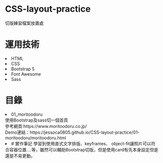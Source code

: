 # CSS-layout-practice
切版練習檔案放置處

# 運用技術
<li>HTML</li>
<li>CSS</li>
<li>Bootstrap 5</li>
<li>Font Awesome</li>
<li>Sass</li>

# 目錄
<li>01_moritoodoru</li>
    使用Bootstrap及sass切一個首頁
    <br/>
    參考網頁:https://www.moritoodoru.co.jp/
    <br/>
    Demo連結：https://jessoca0805.github.io/CSS-layout-practice/01-moritoodoru/moritoodoru.html
    <li>
    # 實作筆記
    學習到使用直式文字排版、keyframes、 object-fit讓照片可以符合容器位置....等，雖然可以輔助Bootstrap切版，但是使用card有先本身設定但是還是不易更動。
